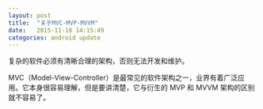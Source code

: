 ```yaml
---
layout: post
title:  "关于MVC-MVP-MVVM"
date:   2015-11-18 14:15:49
categories: android update
---
```

复杂的软件必须有清晰合理的架构，否则无法开发和维护。

MVC（Model-View-Controller）是最常见的软件架构之一，业界有着广泛应用。它本身很容易理解，但是要讲清楚，它与衍生的 MVP 和 MVVM 架构的区别就不容易了。
